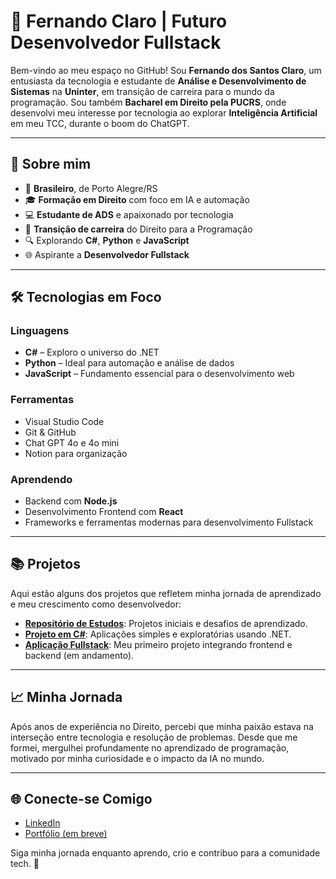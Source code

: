 # 🌟 Fernando Claro | Futuro Desenvolvedor Fullstack

Bem-vindo ao meu espaço no GitHub! Sou **Fernando dos Santos Claro**, um entusiasta da tecnologia e estudante de **Análise e Desenvolvimento de Sistemas** na **Uninter**, em transição de carreira para o mundo da programação. Sou também **Bacharel em Direito pela PUCRS**, onde desenvolvi meu interesse por tecnologia ao explorar **Inteligência Artificial** em meu TCC, durante o boom do ChatGPT.

---

## 🚀 Sobre mim
- 📌 **Brasileiro**, de Porto Alegre/RS
- 🎓 **Formação em Direito** com foco em IA e automação
- 💻 **Estudante de ADS** e apaixonado por tecnologia
- 🔄 **Transição de carreira** do Direito para a Programação
- 🔍 Explorando **C#**, **Python** e **JavaScript**
- 🌐 Aspirante a **Desenvolvedor Fullstack**

---

## 🛠️ Tecnologias em Foco
### Linguagens
- **C#** – Exploro o universo do .NET
- **Python** – Ideal para automação e análise de dados
- **JavaScript** – Fundamento essencial para o desenvolvimento web

### Ferramentas
- Visual Studio Code
- Git & GitHub
- Chat GPT 4o e 4o mini
- Notion para organização

### Aprendendo
- Backend com **Node.js**
- Desenvolvimento Frontend com **React**
- Frameworks e ferramentas modernas para desenvolvimento Fullstack

---

## 📚 Projetos
Aqui estão alguns dos projetos que refletem minha jornada de aprendizado e meu crescimento como desenvolvedor:
- **[Repositório de Estudos](https://github.com/seu-usuario/repo-estudos)**: Projetos iniciais e desafios de aprendizado.
- **[Projeto em C#](https://github.com/seu-usuario/projeto-csharp)**: Aplicações simples e exploratórias usando .NET.
- **[Aplicação Fullstack](https://github.com/seu-usuario/aplicacao-fullstack)**: Meu primeiro projeto integrando frontend e backend (em andamento).

---

## 📈 Minha Jornada
Após anos de experiência no Direito, percebi que minha paixão estava na interseção entre tecnologia e resolução de problemas. Desde que me formei, mergulhei profundamente no aprendizado de programação, motivado por minha curiosidade e o impacto da IA no mundo.

---

## 🌐 Conecte-se Comigo
- [LinkedIn](https://www.linkedin.com/in/fernando-claro-312b77214/)
- [Portfólio (em breve)](https://seu-portfolio.com)

Siga minha jornada enquanto aprendo, crio e contribuo para a comunidade tech. 🚀
